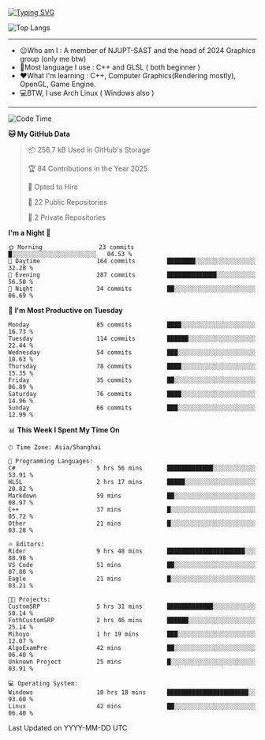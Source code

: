 <a href="https://git.io/typing-svg">
  <img src="https://readme-typing-svg.demolab.com?font=Fira+Code&pause=1000&random=false&width=435&separator=%3D&lines=std%3A%3Aprintln(%22Hello,+world!%22);" alt="Typing SVG" />
</a>

![Top Langs](https://github-readme-stats.vercel.app/api/top-langs/?username=FOTH0626&theme=transparent)

---

- 😉Who am I : A member of NJUPT-SAST and the head of 2024 Graphics group (only me btw)
- 📖Most language I use : C++ and GLSL ( both beginner )
- ❤What I'm learning : C++, Computer Graphics(Rendering mostly), OpenGL, Game Engine.
- 💻BTW, I use Arch Linux ( Windows also )
---
<!--START_SECTION:waka-->
![Code Time](http://img.shields.io/badge/Code%20Time-202%20hrs%2023%20mins-blue)

**🐱 My GitHub Data** 

> 📦 256.7 kB Used in GitHub's Storage 
 > 
> 🏆 84 Contributions in the Year 2025
 > 
> 💼 Opted to Hire
 > 
> 📜 22 Public Repositories 
 > 
> 🔑 2 Private Repositories 
 > 
**I'm a Night 🦉** 

```text
🌞 Morning                23 commits          █░░░░░░░░░░░░░░░░░░░░░░░░   04.53 % 
🌆 Daytime                164 commits         ████████░░░░░░░░░░░░░░░░░   32.28 % 
🌃 Evening                287 commits         ██████████████░░░░░░░░░░░   56.50 % 
🌙 Night                  34 commits          ██░░░░░░░░░░░░░░░░░░░░░░░   06.69 % 
```
📅 **I'm Most Productive on Tuesday** 

```text
Monday                   85 commits          ████░░░░░░░░░░░░░░░░░░░░░   16.73 % 
Tuesday                  114 commits         ██████░░░░░░░░░░░░░░░░░░░   22.44 % 
Wednesday                54 commits          ███░░░░░░░░░░░░░░░░░░░░░░   10.63 % 
Thursday                 78 commits          ████░░░░░░░░░░░░░░░░░░░░░   15.35 % 
Friday                   35 commits          ██░░░░░░░░░░░░░░░░░░░░░░░   06.89 % 
Saturday                 76 commits          ████░░░░░░░░░░░░░░░░░░░░░   14.96 % 
Sunday                   66 commits          ███░░░░░░░░░░░░░░░░░░░░░░   12.99 % 
```


📊 **This Week I Spent My Time On** 

```text
🕑︎ Time Zone: Asia/Shanghai

💬 Programming Languages: 
C#                       5 hrs 56 mins       █████████████░░░░░░░░░░░░   53.91 % 
HLSL                     2 hrs 17 mins       █████░░░░░░░░░░░░░░░░░░░░   20.82 % 
Markdown                 59 mins             ██░░░░░░░░░░░░░░░░░░░░░░░   08.97 % 
C++                      37 mins             █░░░░░░░░░░░░░░░░░░░░░░░░   05.72 % 
Other                    21 mins             █░░░░░░░░░░░░░░░░░░░░░░░░   03.28 % 

🔥 Editors: 
Rider                    9 hrs 48 mins       ██████████████████████░░░   88.98 % 
VS Code                  51 mins             ██░░░░░░░░░░░░░░░░░░░░░░░   07.80 % 
Eagle                    21 mins             █░░░░░░░░░░░░░░░░░░░░░░░░   03.21 % 

🐱‍💻 Projects: 
CustomSRP                5 hrs 31 mins       █████████████░░░░░░░░░░░░   50.14 % 
FothCustomSRP            2 hrs 46 mins       ██████░░░░░░░░░░░░░░░░░░░   25.14 % 
Mihoyo                   1 hr 19 mins        ███░░░░░░░░░░░░░░░░░░░░░░   12.07 % 
AlgoExamPre              42 mins             ██░░░░░░░░░░░░░░░░░░░░░░░   06.40 % 
Unknown Project          25 mins             █░░░░░░░░░░░░░░░░░░░░░░░░   03.91 % 

💻 Operating System: 
Windows                  10 hrs 18 mins      ███████████████████████░░   93.60 % 
Linux                    42 mins             ██░░░░░░░░░░░░░░░░░░░░░░░   06.40 % 
```


 Last Updated on YYYY-MM-DD UTC
<!--END_SECTION:waka-->
